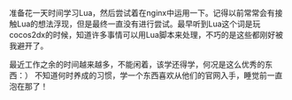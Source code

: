 准备花一天时间学习Lua，然后尝试着在nginx中运用一下。记得以前常常会有接触Lua的想法浮现，但是最终一直没有进行尝试。最早听到Lua这个词是玩cocos2dx的时候，知道许多事情可以用Lua脚本来处理，不巧的是这些都刚好被我避开了。

最近工作之余的时间越来越多，不能闲着，该学还得学，何况是这么优秀的东西：）
不知道何时养成的习惯，学一个东西喜欢从他们的官网入手，睡觉前一直泡在那了！